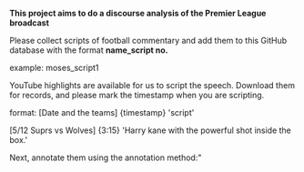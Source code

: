 **This project aims to do a discourse analysis of the Premier League broadcast**

Please collect scripts of football commentary and add them to this GitHub database with the format **name_script no.**

example: moses_script1

YouTube highlights are available for us to script the speech. Download them for records, and please mark the timestamp when you are scripting.

format: [Date and the teams] {timestamp} 'script'

[5/12 Suprs vs Wolves] {3:15} 'Harry kane with the powerful shot inside the box.'


Next, annotate them using the annotation method:"
